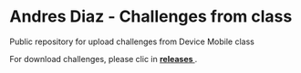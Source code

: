 # Andres Diaz - Challenges from class 
Public repository for upload challenges from Device Mobile class

For download challenges, please clic in <b><a href="https://github.com/andiazherInc/movilesunalAndresDiazH/releases"> releases </a></b>. 


